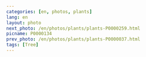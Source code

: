 ```yaml
---
categories: [en, photos, plants]
lang: en
layout: photo
next_photo: /en/photos/plants/plants-P0000259.html
picname: P0000134
prev_photo: /en/photos/plants/plants-P0000037.html
tags: [Tree]
---
```

